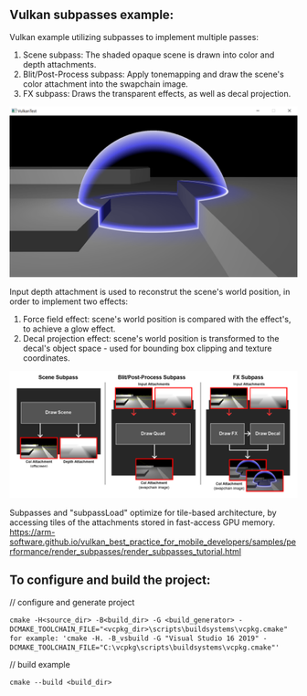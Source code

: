 Vulkan subpasses example:
-------------------------
Vulkan example utilizing subpasses to implement multiple passes:
1. Scene subpass: The shaded opaque scene is drawn into color and depth attachments.
2. Blit/Post-Process subpass: Apply tonemapping and draw the scene's color attachment into the swapchain image.
3. FX subpass:  Draws the transparent effects, as well as decal projection.

![Screenshot](./screenshot.png)

Input depth attachment is used to reconstrut the scene's world position, in order to implement two effects:
1. Force field effect: scene's world position is compared with the effect's, to achieve a glow effect.
2. Decal projection effect: scene's world position is transformed to the decal's object space - used for bounding box clipping and texture coordinates.

![Screenshot](./subpasses.png)

Subpasses and "subpassLoad" optimize for tile-based architecture, by accessing tiles of the attachments stored in fast-access GPU memory.
https://arm-software.github.io/vulkan_best_practice_for_mobile_developers/samples/performance/render_subpasses/render_subpasses_tutorial.html


To configure and build the project:
-------------------------------
// configure and generate project

```
cmake -H<source_dir> -B<build_dir> -G <build_generator> -DCMAKE_TOOLCHAIN_FILE="<vcpkg_dir>\scripts\buildsystems\vcpkg.cmake"
for example: 'cmake -H. -B_vsbuild -G "Visual Studio 16 2019" -DCMAKE_TOOLCHAIN_FILE="C:\vcpkg\scripts\buildsystems\vcpkg.cmake"'
```

// build example
```
cmake --build <build_dir>
```